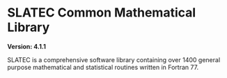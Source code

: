 SLATEC Common Mathematical Library
==================================

**Version: 4.1.1**

SLATEC is a comprehensive software library containing over
1400 general purpose mathematical and statistical routines
written in Fortran 77.

